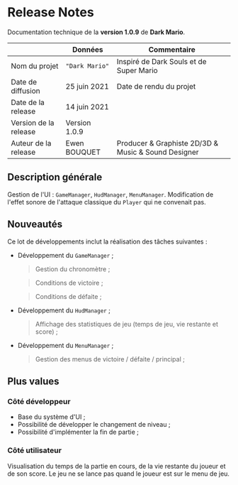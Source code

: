 # Release Notes

Documentation technique de la **version 1.0.9** de **Dark Mario**.

|                      |Données         |Commentaire                                         |
|----------------------|----------------|----------------------------------------------------|
|Nom du projet         |`"Dark Mario"`  |Inspiré de Dark Souls et de Super Mario             |
|Date de diffusion     |25 juin 2021    |Date de rendu du projet                             |
|Date de la release    |14 juin 2021    |                                                    |
|Version de la release |Version 1.0.9   |                                                    |
|Auteur de la release  |Ewen BOUQUET    |Producer & Graphiste 2D/3D & Music & Sound Designer | 

## Description générale

Gestion de l'UI : `GameManager`, `HudManager`, `MenuManager`.
Modification de l'effet sonore de l'attaque classique du `Player` qui ne convenait pas.

## Nouveautés

Ce lot de développements inclut la réalisation des tâches suivantes :
- Développement du `GameManager` ;

	 > Gestion du chronomètre ;
     
     > Conditions de victoire ;
     
     > Conditions de défaite ;
    
 - Développement du `HudManager` ;
 
	 > Affichage des statistiques de jeu (temps de jeu, vie restante et score) ;
     
 - Développement du `MenuManager` ;
 
 	> Gestion des menus de victoire / défaite / principal ;

## Plus values

### Côté développeur

- Base du système d'UI ;
- Possibilité de développer le changement de niveau ;
- Possibilité d'implémenter la fin de partie ;

### Côté utilisateur

Visualisation du temps de la partie en cours, de la vie restante du joueur et de son score. 
Le jeu ne se lance pas quand le joueur est sur le menu de jeu.


